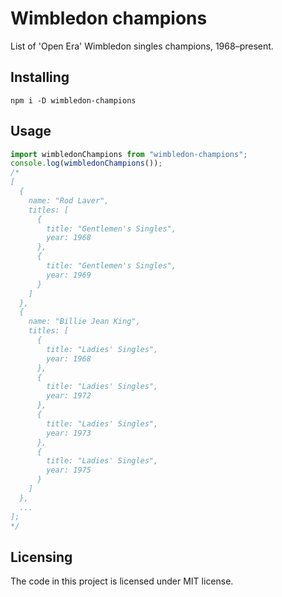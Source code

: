# Wimbledon champions

List of 'Open Era' Wimbledon singles champions, 1968–present.

## Installing

```shell
npm i -D wimbledon-champions
```

## Usage

```javascript
import wimbledonChampions from "wimbledon-champions";
console.log(wimbledonChampions());
/*
[
  {
    name: "Rod Laver",
    titles: [
      {
        title: "Gentlemen's Singles",
        year: 1968
      },
      {
        title: "Gentlemen's Singles",
        year: 1969
      }
    ]
  },
  {
    name: "Billie Jean King",
    titles: [
      {
        title: "Ladies' Singles",
        year: 1968
      },
      {
        title: "Ladies' Singles",
        year: 1972
      },
      {
        title: "Ladies' Singles",
        year: 1973
      },
      {
        title: "Ladies' Singles",
        year: 1975
      }
    ]
  },
  ...
];
*/
```

## Licensing

The code in this project is licensed under MIT license.
